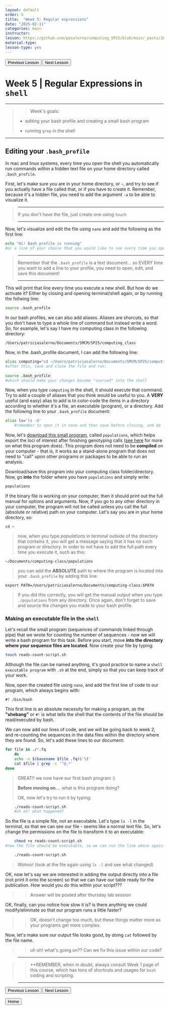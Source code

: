 ```yaml
---
layout: default
order: 5
title:  "Week 5: Regular expressions"
date: "2025-02-11"
categories: main
instructor: 
lesson: https://github.com/pesalerno/computing_SP25/blob/main/_posts/2025-02-11-5_Week_5.md
material-type: 
lesson-type: yes
---
```


<a href="https://pesalerno.github.io/computing_SP25/main/2025/02/04/4_Week_4.html"><button>Previous Lesson</button></a>    <a href="https://pesalerno.github.io/computing_SP25/main/2025/02/18/6_Week_6.html"><button>Next Lesson</button></a>

# Week 5 | Regular Expressions in `shell`

------------
>>Week's goals:
>
>- editing your bash profile and creating a small bash program
>
>- running `grep` in the shell
>
>
--------------

## Editing your `.bash_profile`

In mac and linux systems, every time you open the shell you automatically run commands within a hidden text file on your home directory called `.bash_profile`. 

First, let's make sure you are in your home directory, or `~`, and try to see if you actually have a file called that, or if you have to create it. Remember, because it's a hidden file, you need to add the argument `-a` to be able to visualize it. 

>--------
>
> If you don't have the file, just create one using `touch`
>
>---

Now, let's visualize and edit the file using `nano` and add the following as the first line: 

```bash
echo "Hi! Bash profile is running"
#or a line of your choice that you would like to see every time you open terminal :) 
```

>------------
>
> Remember that the `.bash_profile` is a text document... so EVERY time you want to add a line to your profile, you need to open, edit, and save this document! 
>
>----------


This will print that line every time you execute a new shell. But how do we activate it? Either by closing and opening terminal/shell again, or by running the follwing line: 

```bash
source .bash_profile
```

In our bash profiles, we can also add aliases. Aliases are shorcuts, so that you don't have to type a whole line of command but instead write a word. So, for example, let's say I have my computing class in the following directory: 

	/Users/patriciasalerno/Documents/SMCM/SP25/computing_class

Now, in the .bash_profile document, I can add the following line: 

```bash
alias computing="cd ~/Users/patriciasalerno/Documents/SMCM/SP25/computing_class" 
#after this, save and close the file and run: 
	
source .bash_profile
#which should make your changes become "sourced" into the shell
```


Now, when you type `computing` in the shell, it should execute that command. Try to add a couple of aliases that you think would be useful to you. A **VERY** useful (and easy) alias to add is to color-code the items in a directory according to whether it's a file, an executable (program), or a directory. Add the following line to your `.bash_profile` document:

```bash
alias ls='ls -G'
	#remember to open it in nano and then save before closing, and do `source` to make the changes be active - this has to be done every time you change your bash profile). 
```

Now, let's [download this small program](https://drive.google.com/file/d/1o4-cCreA6vXvntojwQNgybt1ceuOYm64/view?usp=sharing), called `populations`, which helps export the loci of interest after finishing genotyping calls ([see here](https://catchenlab.life.illinois.edu/stacks/comp/populations.php) for more on what this program does). This program does not need to be **compiled** on your computer - that is, it works as a stand-alone program that does not need to "call" upon other programs or packages to be able to run an analysis. 

Download/save this program into your computing class folder/directory. Now, go **into** the folder where you have `populations` and simply write: 

```bash
populations
```

If the binary file is working on your computer, then it should print out the full manual for options and arguments. Now, if you go to any other directory in your computer, the program will not be called unless you call the full (absolute or relative) path on your computer. Let's say you are in your home directory, so: 


	cd ~

>now, when you type *populations* in terminal outside of the directory that contains it, you will get a message saying that it has no such program or directory. In order to not have to add the full path every time you execute it, such as this: 

	~/Documents/computing-class/populations

> you can add the **ABSOLUTE** path to where the program is located into your `.bash_profile` by adding this line: 

	export PATH=/Users/patriciasalerno/Documents/computing-class:$PATH

> If you did this correctly, you will get the manual output when you type `./populations` from any directory. Once again, don't forget to save and source the changes you made to your bash profile. 
> 

### Making an executable file in the `shell`

Let's recall the small program (sequences of commands linked through pipe) that we wrote for counting the number of sequences - now we will write a bash program for this task. Before you start, move **into the directory where your sequence files are located**. Now create your file by typing: 

```bash
touch reads-count-script.sh
```

Although the file can be named anything, it's good practice to name a `shell executable program` with `.sh` at the end, simply so that you can keep track of your work. 

Now, open the created file using `nano`, and add the first line of code to our program, which always begins with: 

	#! /bin/bash

This first line is an absolute necessity for making a program, as the **"shebang"** or `#!` is what tells the shell that the contents of the file should be read/executed by bash. 

We can now add our lines of code, and we will be going back to week 2, and re-counting the sequences in the data files within the directory where they are found. So, let's add these lines to our document: 

```bash
for file in ./*.fq
	do
	echo -n $(basename $file .fq)$'\t' 
	cat $file | grep -c '^@.*' 
done
```

>GREAT!! we now have our first bash program :) 
>
>**Before moving on**.... what is this program doing? 
>
>OK, now let's try to run it by typing: 

```bash 
	./reads-count-script.sh
	#uh oh! what happened? 
```	

So the file is a simple file, not an executable. Let's type `ls -l` in the terminal, so that we can see our file - seems like a normal text file. So, let's change the permissions on the file to transform it to an executable:

```bash
	chmod +x reads-count-script.sh
#now the file should be executable, so we can run the line above again:

	./reads-count-script.sh
```	

> Wohoo! (look at the file again using `ls -l` and see what changed)

OK, now let's say we are interested in adding the output directly into a file (not print it onto the screen) so that we can have our table ready for the publication. How would you do this within your script??? 

>> Answer will be posted after thursday lab session 

OK, finally, can you notice how slow it is? is there anything we could modify/eliminate so that our program runs a little faster? 

>> OK, doesn't change too much, but these things matter more as your programs get more complex. 


Now, let's make sure our output file looks good, by doing `cat` followed by the file name. 

>> uh oh! what's going on?? Can we fix this issue within our code?  

>--------------------

>>**REMEMBER, when in doubt, always consult Week 1 page of this course, which has tons of shortcuts and usages for `bash` coding and scripting. 

>------------------------





<a href="https://pesalerno.github.io/computing_SP25/main/2025/02/04/4_Week_4.html"><button>Previous Lesson</button></a>    <a href="https://pesalerno.github.io/computing_SP25/main/2025/02/18/6_Week_6.html"><button>Next Lesson</button></a>

<a href="https://pesalerno.github.io/computing_SP25/"><button>Home</button></a>  